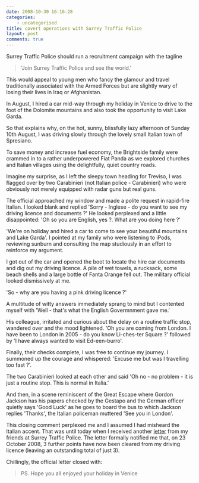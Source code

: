 ```yaml
---
date: 2008-10-30 16:16:28
categories:
    - uncategorised
title: covert operations with Surrey Traffic Police
layout: post
comments: true
---
```

Surrey Traffic Police should run a recruitment campaign with the tagline

> 'Join Surrey Traffic Police and see the world.'

This would appeal to young men who fancy the glamour and travel
traditionally associated with the Armed Forces but are slightly wary of
losing their lives in Iraq or Afghanistan.

In August, I hired a car mid-way through my holiday in Venice to drive
to the foot of the Dolomite mountains and also took the opportunity to
visit Lake Garda.

So that explains why, on the hot, sunny, blissfully lazy afternoon of
Sunday 10th August, I was driving slowly through the lovely small
Italian town of Spresiano.

To save money and increase fuel economy, the Brightside family were
crammed in to a rather underpowered Fiat Panda as we explored churches
and Italian villages using the delightfully, quiet country roads.

Imagine my surprise, as I left the sleepy town heading for Treviso, I
was flagged over by two Carabinieri (not Italian police - Carabinieri)
who were obviously not merely equipped with radar guns but real guns.

The official approached my window and made a polite request in
rapid-fire Italian. I looked blank and replied 'Sorry - Inglese - do you
want to see my driving licence and documents ?'
He looked perplexed and a little disappointed: 'Oh so you are English,
yes ?. What are you doing here ?'

'We're on holiday and hired a car to come to see your beautiful
mountains and Lake Garda'. I pointed at my family who were listening to
iPods, reviewing sunburn and consulting the map studiously in an effort
to reinforce my argument.

I got out of the car and opened the boot to locate the hire car
documents and dig out my driving licence. A pile of wet towels, a
rucksack, some beach shells and a large bottle of Fanta Orange fell out.
The military official looked dismissively at me.

'So - why are you having a pink driving licence ?'

A multitude of witty answers immediately sprang to mind but I contented
myself with 'Well - that's what the English Govermnment gave me.'

His colleague, irritated and curious about the delay on a routine
traffic stop, wandered over and the mood lightened. 'Oh you are coming
from London. I have been to London in 2005 - do you know Li-ches-ter
Square ?' followed by 'I have always wanted to visit Ed-een-burro'.

Finally, their checks complete, I was free to continue my journey. I
summoned up the courage and whispered: 'Excuse me but was I travelling
too fast ?'.

The two Carabinieri looked at each other and said 'Oh no - no problem -
it is just a routine stop. This is normal in Italia.'

And then, in a scene reminiscent of the Great Escape where Gordon
Jackson has his papers checked by the Gestapo and the German officer
quietly says 'Good Luck' as he goes to board the bus to which Jackson
replies 'Thanks', the Italian policeman muttered 'See you in London'.

This closing comment perplexed me and I assumed I had misheard the
Italian accent. That was until today when I received another
[letter](http://www.nbrightside.com/blog/2007/12/22/seasons-greetings/)
from my friends at Surrey Traffic Police. The letter formally notified
me that, on 23 October 2008, 3 further points have now been cleared from
my driving licence (leaving an outstanding total of just 3).

Chillingly, the official letter closed with:

> PS. Hope you all enjoyed your holiday in Venice
